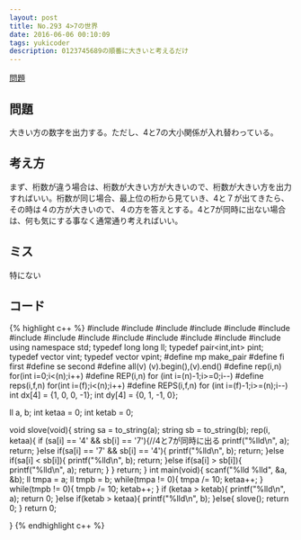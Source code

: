 ```yaml
---
layout: post
title: No.293 4>7の世界
date: 2016-06-06 00:10:09
tags: yukicoder
description: 0123745689の順番に大きいと考えるだけ
---
```


[問題](http://yukicoder.me/problems/728)

## 問題
大きい方の数字を出力する。ただし、4と7の大小関係が入れ替わっている。

## 考え方
まず、桁数が違う場合は、桁数が大きい方が大きいので、桁数が大きい方を出力すればいい。桁数が同じ場合、最上位の桁から見ていき、4と７が出てきたら、その時は４の方が大きいので、４の方を答えとする。4と7が同時に出ない場合は、何も気にする事なく通常通り考えればいい。

## ミス
特にない

## コード

{% highlight c++ %}
#include <iostream>
#include <string>
#include <algorithm>
#include <functional>
#include <vector>
#include <stack>
#include <queue>
#include <set>
#include <bitset>
#include <map>
#include <cstdio>
#include <cstdlib>
#include <cstring>
#include <cmath>
using namespace std;
typedef long long ll;
typedef pair<int,int> pint;
typedef vector<int> vint;
typedef vector<pint> vpint;
#define mp make_pair
#define fi first
#define se second
#define all(v) (v).begin(),(v).end()
#define rep(i,n) for(int i=0;i<(n);i++)
#define REP(i,n) for (int i=(n)-1;i>=0;i--)
#define reps(i,f,n) for(int i=(f);i<(n);i++)
#define REPS(i,f,n) for (int i=(f)-1;i>=(n);i--)
int dx[4] = {1, 0, 0, -1};
int dy[4] = {0, 1, -1, 0};

ll a, b;
int ketaa = 0;
int ketab = 0;

void slove(void){
	string sa = to_string(a);
	string sb = to_string(b);
	rep(i, ketaa){
		if (sa[i] == '4' && sb[i] == '7'){//4と7が同時に出る
			printf("%lld\n", a);
			return;
		}else if(sa[i] == '7' && sb[i] == '4'){
			printf("%lld\n", b);
			return;
		}else if(sa[i] < sb[i]){
			printf("%lld\n", b);
			return;
		}else if(sa[i] > sb[i]){
			printf("%lld\n", a);
			return;
		}
	}
	return;
}
int main(void){
	scanf("%lld %lld", &a, &b);
	ll tmpa = a;
	ll tmpb = b;
	while(tmpa != 0){
		tmpa /= 10;
		ketaa++;
	}
	while(tmpb != 0){
		tmpb /= 10;
		ketab++;
	}
	if (ketaa > ketab){
		printf("%lld\n", a);
		return 0;
	}else if(ketab > ketaa){
		printf("%lld\n", b);
	}else{
		slove();
		return 0;
	}
	return 0;
	
}
{% endhighlight c++ %}